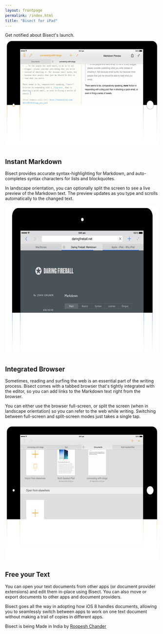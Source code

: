```yaml
---
layout: frontpage
permalink: /index.html
title: "Bisect for iPad"
---
```


<div class="separating-bar">
  <div class="blue-left"></div>
  <div class="orange-right"></div>
</div>

<div class="gray-box action-box">
Get notified about Bisect's launch.
</div>

<div class="vertical-spacer"></div>

<div class="separating-bar">
  <div class="orange-right">
  </div>
</div>

<section>
<img src="images/markdown_preview_split.png"
     srcset="images/markdown_preview_split@2x.png 2x"
     width=640
     height=360
      />
<div class="section-text">
  <h2>Instant Markdown</h2>
  <p>Bisect provides accurate syntax-highlighting for Markdown,
  and auto-completes syntax characters for lists and blockquotes.</p>

  <p>In landscape orientation, you can optionally split the screen
  to see a live preview of the Markdown text. The preview updates
  as you type and scrolls automatically to the changed text.</p>
</div>
</section>

<div class="separating-bar">
  <div class="blue-left">
  </div>
</div>

<section>
<img src="images/browser_portrait.png"
     srcset="images/browser_portrait@2x.png 2x"
     width=640
     height=490 />
<div class="section-text">
  <h2>Integrated Browser</h2>
  <p>Sometimes, reading and surfing the web is an essential part of
  the writing process. Bisect comes with a tabbed browser
  that's tightly integrated with the editor, so you can add links to
  the Markdown text right from the browser.</p>

  <p>You can either use the browser full-screen, or split the screen
  (when in landscape orientation) so you can refer to the web while writing.
  Switching between full-screen and split-screen modes just takes a single
  tap.</p>
</div>
</section>

<div class="separating-bar">
  <div class="orange-right">
  </div>
</div>

<section>
<img src="images/markdown_documents.png"
     srcset="images/markdown_documents@2x.png 2x"
     width=640
     height=450 />
<div class="section-text">
  <h2>Free your Text</h2>
  <p>You can open your text documents from other
  apps (or document provider extensions) and edit them
  in-place using Bisect. You can also move or export documents to other
  apps and document providers.</p>

  <p>Bisect goes all the way in adopting how iOS 8 handles documents,
  allowing you to seamlessly switch between apps to work on one
  text document without making a trail of copies in different apps.</p>
</div>
</section>

<div class="separating-bar">
  <div class="blue-left"></div>
  <div class="orange-right"></div>
</div>

<div class="gray-box footer-box">
<span class="tiny">
Bisect is being <span class="emph">Made in India</span>
by <span class="emph"><a href="http://roopc.net/">Roopesh Chander</a></span>
</span>
</div>
